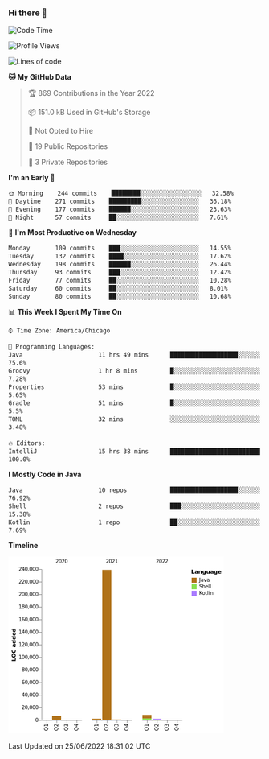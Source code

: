 ### Hi there 👋


<!--START_SECTION:waka-->
![Code Time](http://img.shields.io/badge/Code%20Time-2%2C293%20hrs%2029%20mins-blue)

![Profile Views](http://img.shields.io/badge/Profile%20Views-4-blue)

![Lines of code](https://img.shields.io/badge/From%20Hello%20World%20I%27ve%20Written-259%20Thousand%20lines%20of%20code-blue)

**🐱 My GitHub Data** 

> 🏆 869 Contributions in the Year 2022
 > 
> 📦 151.0 kB Used in GitHub's Storage 
 > 
> 🚫 Not Opted to Hire
 > 
> 📜 19 Public Repositories 
 > 
> 🔑 3 Private Repositories  
 > 
**I'm an Early 🐤** 

```text
🌞 Morning    244 commits    ████████░░░░░░░░░░░░░░░░░   32.58% 
🌆 Daytime    271 commits    █████████░░░░░░░░░░░░░░░░   36.18% 
🌃 Evening    177 commits    ██████░░░░░░░░░░░░░░░░░░░   23.63% 
🌙 Night      57 commits     ██░░░░░░░░░░░░░░░░░░░░░░░   7.61%

```
📅 **I'm Most Productive on Wednesday** 

```text
Monday       109 commits    ███░░░░░░░░░░░░░░░░░░░░░░   14.55% 
Tuesday      132 commits    ████░░░░░░░░░░░░░░░░░░░░░   17.62% 
Wednesday    198 commits    ██████░░░░░░░░░░░░░░░░░░░   26.44% 
Thursday     93 commits     ███░░░░░░░░░░░░░░░░░░░░░░   12.42% 
Friday       77 commits     ██░░░░░░░░░░░░░░░░░░░░░░░   10.28% 
Saturday     60 commits     ██░░░░░░░░░░░░░░░░░░░░░░░   8.01% 
Sunday       80 commits     ██░░░░░░░░░░░░░░░░░░░░░░░   10.68%

```


📊 **This Week I Spent My Time On** 

```text
⌚︎ Time Zone: America/Chicago

💬 Programming Languages: 
Java                     11 hrs 49 mins      ███████████████████░░░░░░   75.6% 
Groovy                   1 hr 8 mins         █░░░░░░░░░░░░░░░░░░░░░░░░   7.28% 
Properties               53 mins             █░░░░░░░░░░░░░░░░░░░░░░░░   5.65% 
Gradle                   51 mins             █░░░░░░░░░░░░░░░░░░░░░░░░   5.5% 
TOML                     32 mins             ░░░░░░░░░░░░░░░░░░░░░░░░░   3.48%

🔥 Editors: 
IntelliJ                 15 hrs 38 mins      █████████████████████████   100.0%

```

**I Mostly Code in Java** 

```text
Java                     10 repos            ███████████████████░░░░░░   76.92% 
Shell                    2 repos             ███░░░░░░░░░░░░░░░░░░░░░░   15.38% 
Kotlin                   1 repo              ██░░░░░░░░░░░░░░░░░░░░░░░   7.69%

```


**Timeline**

![Chart not found](https://raw.githubusercontent.com/powercasgamer/powercasgamer/master/charts/bar_graph.png) 


 Last Updated on 25/06/2022 18:31:02 UTC
<!--END_SECTION:waka-->

